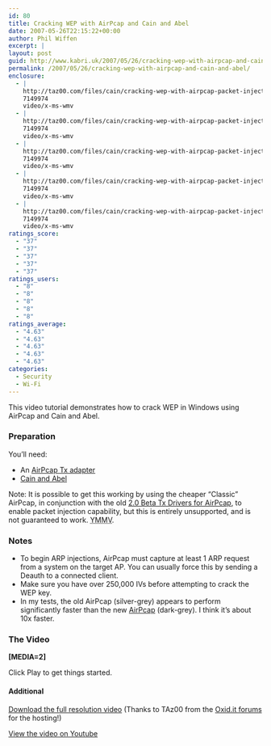 ```yaml
---
id: 80
title: Cracking WEP with AirPcap and Cain and Abel
date: 2007-05-26T22:15:22+00:00
author: Phil Wiffen
excerpt: |
layout: post
guid: http://www.kabri.uk/2007/05/26/cracking-wep-with-airpcap-and-cain-and-abel/
permalink: /2007/05/26/cracking-wep-with-airpcap-and-cain-and-abel/
enclosure:
  - |
    http://taz00.com/files/cain/cracking-wep-with-airpcap-packet-injection-and-cain-and-abel.wmv
    7149974
    video/x-ms-wmv
  - |
    http://taz00.com/files/cain/cracking-wep-with-airpcap-packet-injection-and-cain-and-abel.wmv
    7149974
    video/x-ms-wmv
  - |
    http://taz00.com/files/cain/cracking-wep-with-airpcap-packet-injection-and-cain-and-abel.wmv
    7149974
    video/x-ms-wmv
  - |
    http://taz00.com/files/cain/cracking-wep-with-airpcap-packet-injection-and-cain-and-abel.wmv
    7149974
    video/x-ms-wmv
  - |
    http://taz00.com/files/cain/cracking-wep-with-airpcap-packet-injection-and-cain-and-abel.wmv
    7149974
    video/x-ms-wmv
ratings_score:
  - "37"
  - "37"
  - "37"
  - "37"
  - "37"
ratings_users:
  - "8"
  - "8"
  - "8"
  - "8"
  - "8"
ratings_average:
  - "4.63"
  - "4.63"
  - "4.63"
  - "4.63"
  - "4.63"
categories:
  - Security
  - Wi-Fi
---
```

This video tutorial demonstrates how to crack WEP in Windows using AirPcap and Cain and Abel.

### Preparation

You&#8217;ll need:

  * An [AirPcap Tx adapter](http://www.crownhill.co.uk/product.php?prod=1779&ref=wireless-analysis)
  * [Cain and Abel](http://www.oxid.it/cain.html)

Note: It is possible to get this working by using the cheaper &#8220;Classic&#8221; AirPcap, in conjunction with the old [2.0 Beta Tx Drivers for AirPcap](http://rapidshare.com/files/29501895/setup_airpcap_2_0_beta_tx.exe.html), to enable packet injection capability, but this is entirely unsupported, and is not guaranteed to work. <acronym title="Your Mileage May Vary">YMMV</acronym>.

### Notes

  * To begin ARP injections, AirPcap must capture at least 1 ARP request from a system on the target AP. You can usually force this by sending a Deauth to a connected client.
  * Make sure you have over 250,000 IVs before attempting to crack the WEP key.
  * In my tests, the old AirPcap (silver-grey) appears to perform significantly faster than the new [AirPcap](http://www.crownhill.co.uk/product.php?prod=1779&ref=wireless-analysis) (dark-grey). I think it&#8217;s about 10x faster.

### The Video

**[MEDIA=2]**

Click Play to get things started.

#### Additional

[Download the full resolution video](http://taz00.com/files/cain/cracking-wep-with-airpcap-packet-injection-and-cain-and-abel.wmv) (Thanks to TAz00 from the [Oxid.it forums](http://oxid.netsons.org/phpBB2/) for the hosting!)

[View the video on Youtube](http://www.youtube.com/watch?v=GqleMWzSvUk)